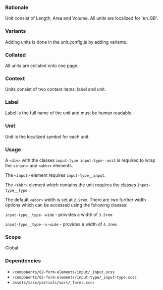 ### Rationale
Unit consist of Length, Area and Volume. All units are localized for 'en_GB'.

### Variants
Adding units is done in the unit.config.js by adding variants.

### Collated
All units are collated onto one page.

### Context
Units consist of two context items; label and unit.

### Label
Label is the full name of the unit and must be human readable.

### Unit
Unit is the localized symbol for each unit.

### Usage

A `<div>` with the classes `input-type input-type--unit` is required to wrap the `<input>` and `<abbr>` elements.  

The `<input>` element requires `input-type__input`. 

The `<abbr>` element which contains the unit requires the classes `input-type__type`.

The default `<abbr>` width is set at `2.9rem`. There are two further width options which can be accessed using the following classes:

`input-type__type--wide` - provides a width of `3.5rem` 

`input-type__type--x-wide` - provides a width of `4.3rem`

### Scope
Global

### Dependencies
* `/components/02-form-elements/input/_input.scss`
* `/components/02-form-elements/input-type/_input-type.scss`
* `assets/sass/partials/vars/_forms.sccs`
